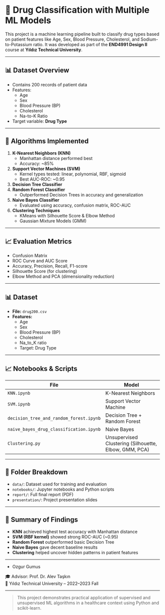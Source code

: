 # 💊 Drug Classification with Multiple ML Models

This project is a machine learning pipeline built to classify drug types based on patient features like Age, Sex, Blood Pressure, Cholesterol, and Sodium-to-Potassium ratio. It was developed as part of the **END4991 Design II** course at **Yıldız Technical University**.

---

## 📊 Dataset Overview

- Contains 200 records of patient data
- Features:
  - Age
  - Sex
  - Blood Pressure (BP)
  - Cholesterol
  - Na-to-K Ratio
- Target variable: **Drug Type**

---

## 🧠 Algorithms Implemented

1. **K-Nearest Neighbors (KNN)**
   - Manhattan distance performed best
   - Accuracy: ~85%
2. **Support Vector Machines (SVM)**
   - Kernel types tested: linear, polynomial, RBF, sigmoid
   - Best AUC-ROC: ~0.95
3. **Decision Tree Classifier**
4. **Random Forest Classifier**
   - Outperformed Decision Trees in accuracy and generalization
5. **Naive Bayes Classifier**
   - Evaluated using accuracy, confusion matrix, ROC-AUC
6. **Clustering Techniques**
   - KMeans with Silhouette Score & Elbow Method
   - Gaussian Mixture Models (GMM)

---

## 📈 Evaluation Metrics

- Confusion Matrix
- ROC Curve and AUC Score
- Accuracy, Precision, Recall, F1-score
- Silhouette Score (for clustering)
- Elbow Method and PCA (dimensionality reduction)

---

## 📊 Dataset

- **File:** `drug200.csv`
- **Features:**
  - Age
  - Sex
  - Blood Pressure (BP)
  - Cholesterol
  - Na_to_K ratio
  - Target: Drug Type

---

## 📈 Notebooks & Scripts

| File | Model |
|------|-------|
| `KNN.ipynb` | K-Nearest Neighbors |
| `SVM.ipynb` | Support Vector Machine |
| `decision_tree_and_random_forest.ipynb` | Decision Tree + Random Forest |
| `naive_bayes_drug_classification.ipynb` | Naive Bayes |
| `Clustering.py` | Unsupervised Clustering (Silhouette, Elbow, GMM, PCA) |

---

## 📁 Folder Breakdown

- `data/`: Dataset used for training and evaluation
- `notebooks/`: Jupyter notebooks and Python scripts
- `report/`: Full final report (PDF)
- `presentation/`: Project presentation slides

---

## 🧠 Summary of Findings

- **KNN** achieved highest test accuracy with Manhattan distance  
- **SVM (RBF kernel)** showed strong ROC-AUC (~0.95)  
- **Random Forest** outperformed basic Decision Tree  
- **Naive Bayes** gave decent baseline results  
- **Clustering** helped uncover hidden patterns in patient features

---

- Ozgur Gumus

🎓 Advisor: Prof. Dr. Alev Taşkın  
🏫 Yıldız Technical University – 2022–2023 Fall

---

> This project demonstrates practical application of supervised and unsupervised ML algorithms in a healthcare context using Python and scikit-learn.
